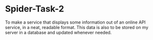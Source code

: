 # Spider-Task-2
To make a service that displays some information out of an online API service, in a neat, readable format. This data is also to be stored on my server in a database and updated whenever needed.
